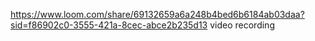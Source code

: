 https://www.loom.com/share/69132659a6a248b4bed6b6184ab03daa?sid=f86902c0-3555-421a-8cec-abce2b235d13 video recording
